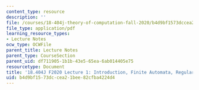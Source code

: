 ```yaml
---
content_type: resource
description: ''
file: /courses/18-404j-theory-of-computation-fall-2020/b4d9bf1573dccea21bee82cfba4224d4_MIT18_404f20_lec1.pdf
file_type: application/pdf
learning_resource_types:
- Lecture Notes
ocw_type: OCWFile
parent_title: Lecture Notes
parent_type: CourseSection
parent_uid: df711905-1b1b-43e5-65ea-6ab014405e75
resourcetype: Document
title: '18.404J F2020 Lecture 1: Introduction, Finite Automata, Regular Expressions'
uid: b4d9bf15-73dc-cea2-1bee-82cfba4224d4
---
```

